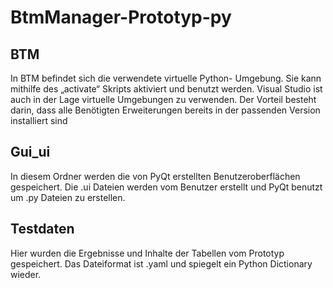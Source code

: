 # BtmManager-Prototyp-py
## BTM
In BTM befindet sich die verwendete virtuelle Python- Umgebung. Sie kann mithilfe des „activate“ Skripts aktiviert und benutzt werden. Visual Studio ist auch in der Lage virtuelle Umgebungen zu verwenden. Der Vorteil besteht darin, dass alle Benötigten Erweiterungen bereits in der passenden Version installiert sind 
## Gui_ui
In diesem Ordner werden die von PyQt erstellten Benutzeroberflächen gespeichert.
Die .ui Dateien werden vom Benutzer erstellt und PyQt benutzt um .py Dateien zu erstellen.
## Testdaten
Hier wurden die Ergebnisse und Inhalte der Tabellen vom Prototyp gespeichert. Das Dateiformat ist .yaml und spiegelt ein Python Dictionary wieder.
